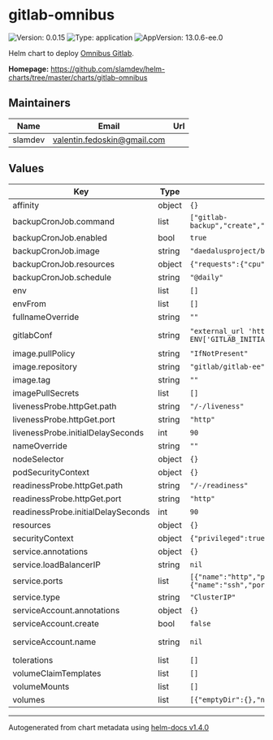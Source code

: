 # gitlab-omnibus

![Version: 0.0.15](https://img.shields.io/badge/Version-0.0.15-informational?style=flat-square) ![Type: application](https://img.shields.io/badge/Type-application-informational?style=flat-square) ![AppVersion: 13.0.6-ee.0](https://img.shields.io/badge/AppVersion-13.0.6--ee.0-informational?style=flat-square)

Helm chart to deploy [Omnibus Gitlab](https://docs.gitlab.com/omnibus/).

**Homepage:** <https://github.com/slamdev/helm-charts/tree/master/charts/gitlab-omnibus>

## Maintainers

| Name | Email | Url |
| ---- | ------ | --- |
| slamdev | valentin.fedoskin@gmail.com |  |

## Values

| Key | Type | Default | Description |
|-----|------|---------|-------------|
| affinity | object | `{}` | affinity for scheduler pod assignment |
| backupCronJob.command | list | `["gitlab-backup","create","SKIP=uploads,builds,artifacts,registry,pages","GZIP_RSYNCABLE=yes","STRATEGY=copy"]` | command to execute in gitlab container |
| backupCronJob.enabled | bool | `true` | enable scheduled backups |
| backupCronJob.image | string | `"daedalusproject/base_kubectl"` | image |
| backupCronJob.resources | object | `{"requests":{"cpu":"10m","memory":"32Mi"}}` | custom resource configuration |
| backupCronJob.schedule | string | `"@daily"` | how often to run backaup job |
| env | list | `[]` | environment variables for the container |
| envFrom | list | `[]` | environment variable sources for the container |
| fullnameOverride | string | `""` | full name of the chart. |
| gitlabConf | string | `"external_url 'https://gitlab.example.com'\ngitlab_rails['initial_root_password'] = ENV['GITLAB_INITIAL_ROOT_PASSWORD']"` | config for gitlab.rb https://docs.gitlab.com/omnibus/settings/configuration.html |
| image.pullPolicy | string | `"IfNotPresent"` | image pull policy |
| image.repository | string | `"gitlab/gitlab-ee"` | image repository |
| image.tag | string | `""` | image tag (chart's appVersion value will be used if not set) |
| imagePullSecrets | list | `[]` | image pull secret for private images |
| livenessProbe.httpGet.path | string | `"/-/liveness"` | path for liveness probe |
| livenessProbe.httpGet.port | string | `"http"` | port for liveness probe |
| livenessProbe.initialDelaySeconds | int | `90` | initial delay in seconds |
| nameOverride | string | `""` | override name of the chart |
| nodeSelector | object | `{}` | node for scheduler pod assignment |
| podSecurityContext | object | `{}` | specifies security settings for a pod |
| readinessProbe.httpGet.path | string | `"/-/readiness"` | path for readiness probe |
| readinessProbe.httpGet.port | string | `"http"` | port for readiness probe |
| readinessProbe.initialDelaySeconds | int | `90` | initial delay in seconds |
| resources | object | `{}` | custom resource configuration |
| securityContext | object | `{"privileged":true}` | specifies security settings for a container |
| service.annotations | object | `{}` | service annotations |
| service.loadBalancerIP | string | `nil` | load balancer IP |
| service.ports | list | `[{"name":"http","port":80,"targetPort":"http"},{"name":"https","port":443,"targetPort":"https"},{"name":"ssh","port":22,"targetPort":"ssh"}]` | service ports |
| service.type | string | `"ClusterIP"` | service type |
| serviceAccount.annotations | object | `{}` | annotations to add to the service account |
| serviceAccount.create | bool | `false` | specifies whether a service account should be created |
| serviceAccount.name | string | `nil` | the name of the service account to use; if not set and create is true, a name is generated using the fullname template |
| tolerations | list | `[]` | tolerations for scheduler pod assignment |
| volumeClaimTemplates | list | `[]` | volume claim templates |
| volumeMounts | list | `[]` | additional volume mounts |
| volumes | list | `[{"emptyDir":{},"name":"data"},{"emptyDir":{},"name":"config"},{"emptyDir":{},"name":"logs"}]` | volumes |

----------------------------------------------
Autogenerated from chart metadata using [helm-docs v1.4.0](https://github.com/norwoodj/helm-docs/releases/v1.4.0)
